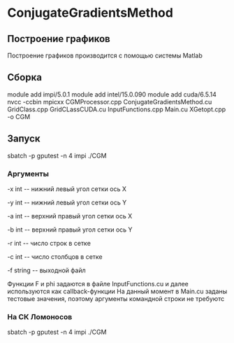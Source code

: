 # ConjugateGradientsMethod
## Построение графиков
Построение графиков производится с помощью системы Matlab
## Сборка
module add   impi/5.0.1
module add   intel/15.0.090
module add   cuda/6.5.14
nvcc -ccbin mpicxx CGMProcessor.cpp ConjugateGradientsMethod.cu  GridClass.cpp GridCLassCUDA.cu InputFunctions.cpp Main.cu  XGetopt.cpp -o CGM


## Запуск
sbatch -p gputest -n 4 impi ./CGM
### Аргументы
-x int -- нижний левый угол сетки ось X

-y int  -- нижний левый угол сетки ось Y

-a int -- верхний правый угол сетки ось X

-b int -- верхний правый угол сетки ось Y

-r int -- число строк в сетке

-c int -- число столбцов в сетке

-f string -- выходной файл

Функции F и phi задаются в файле InputFunctions.сu и далее используются как callback-функции
На данный момент в Main.cu заданы тестовые значения, поэтому аргументы командной строки не требуютс

### На СК Ломоносов
sbatch -p gputest -n 4 impi ./CGM
